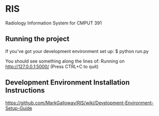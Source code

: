 # RIS
Radiology Information System for CMPUT 391

## Running the project
If you've got your development environment set up:
$ python run.py

You should see something along the lines of:
Running on http://127.0.0.1:5000/ (Press CTRL+C to quit)


## Development Environment Installation Instructions
https://github.com/MarkGalloway/RIS/wiki/Development-Environment-Setup-Guide
